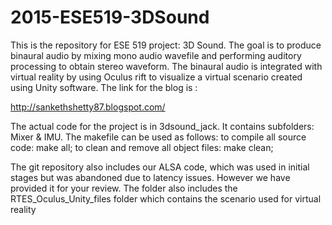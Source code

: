 # 2015-ESE519-3DSound
 This is the repository for ESE 519 project: 3D Sound. The goal is to produce binaural audio by mixing mono audio wavefile and performing auditory processing to obtain stereo waveform. 
 The binaural audio is integrated with virtual reality by using Oculus rift to visualize a virtual scenario created using Unity software.
 The link for the blog is :
 
 http://sankethshetty87.blogspot.com/

 The actual code for the project is in 3dsound_jack. It contains subfolders: Mixer & IMU.
 The makefile can be used as follows:
 to compile all source code: make all;
 to clean and remove all object files: make clean;

 The git repository also includes our ALSA code, which was used in initial stages but was abandoned due to latency issues. 
 However we have provided it for your review.
 The folder also includes the RTES_Oculus_Unity_files folder which contains the scenario used for virtual reality

 